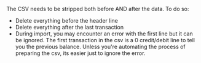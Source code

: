 The CSV needs to be stripped both before AND after the data. To do so:
- Delete everything before the header line
- Delete everything after the last transaction
- During import, you may encounter an error with the first line but it can be ignored. The first transaction in the csv is a 0 credit/debit line to tell you the previous balance. Unless you're automating the process of preparing the csv, its easier just to ignore the error.
